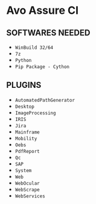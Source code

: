 # Avo Assure CI

## SOFTWARES NEEDED
* `WinBuild 32/64`
* `7z`
* `Python`
* `Pip Package - Cython`

## PLUGINS 
* `AutomatedPathGenerator`
* `Desktop`
* `ImageProcessing`
* `IRIS`
* `Jira`
* `Mainframe`
* `Mobility`
* `Oebs`
* `PdfReport`
* `Qc`
* `SAP`
* `System`
* `Web`
* `WebOcular`
* `WebScrape`
* `WebServices`
